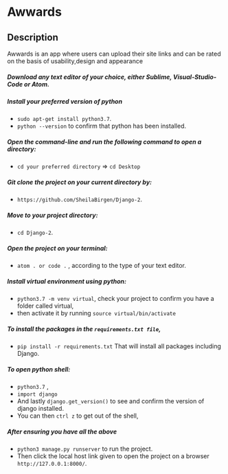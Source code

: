 # Awwards
## Description
Awwards is an app where users can upload their site links and can be rated on the basis of usability,design and appearance

##### Download any text editor of your choice, either Sublime, Visual-Studio-Code or Atom.
##### Install your preferred version of python
  - ```sudo apt-get install python3.7```.
  - ```python --version``` to confirm that python has been installed.
##### Open the command-line and run the following command to open a directory:
  - ```cd your preferred directory``` => ```cd Desktop```
##### Git clone the project on your current directory by:
  - ```https://github.com/SheilaBirgen/Django-2```.
##### Move to your project directory:
- ```cd Django-2```.
##### Open the project on your terminal:
  - ```atom . or code .``` , according to the type of your text editor.
##### Install virtual environment using python:
  - ```python3.7 -m venv virtual```, check your project to confirm you have a folder called virtual,
  - then activate it by running ```source virtual/bin/activate```
##### To install the packages in the ```requirements.txt file```,
  - ```pip install -r requirements.txt```  That will install all packages including Django.
##### To open python shell:
  - ```python3.7``` ,
  - ```import django```
  - And lastly ```django.get_version()``` to see and confirm the version of django installed.
  - You can then ```ctrl z``` to get out of the shell,
##### After ensuring you have all the above
  - ```python3 manage.py runserver``` to run the project.
  - Then click the local host link given to open the project on a browser ```http://127.0.0.1:8000/```.
#